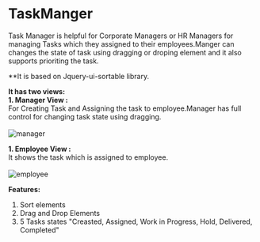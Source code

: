 # TaskManger
Task Manager is helpful for Corporate Managers or HR Managers for managing Tasks which they assigned to their employees.Manger can changes
the state of task using dragging or droping element and it also supports prioriting the task.

**It is based on Jquery-ui-sortable library.

**It has two views:**<br />
 **1. Manager View :**<br />
 For Creating Task and Assigning the task to employee.Manager has full control for changing task state using dragging.<br /><br />
![manager](https://user-images.githubusercontent.com/30772599/43475072-388b3124-9512-11e8-9143-3cd58921b382.png)

 **1. Employee View :**<br />
It shows the task which is assigned to employee.<br /><br />
![employee](https://user-images.githubusercontent.com/30772599/43475144-6bbc3f48-9512-11e8-8da7-f14729996626.png)

**Features:**<br />
1. Sort elements<br />
2. Drag and Drop Elements<br />
3. 5 Tasks states "Creasted, Assigned, Work in Progress, Hold, Delivered, Completed"
